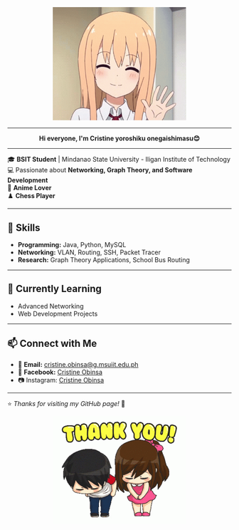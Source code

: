 
<p align="center">
  <img src="https://github.com/crissa-ya/Cristine-Obinsa/blob/main/hello.gif" alt="Cristine" width="300">
</p>


---
<p align="center">
  <b>  Hi everyone, I'm Cristine yoroshiku onegaishimasu😊</b>  
</p>

---

🎓 **BSIT Student** | Mindanao State University - Iligan Institute of Technology  
💻 Passionate about **Networking, Graph Theory, and Software Development**  
🌸 **Anime Lover**  
♟️ **Chess Player**
  

---

## 🔧 Skills  
- **Programming:** Java, Python, MySQL  
- **Networking:** VLAN, Routing, SSH, Packet Tracer  
- **Research:** Graph Theory Applications, School Bus Routing  

---

## 🌱 Currently Learning  
- Advanced Networking  
- Web Development Projects

---

## 📫 Connect with Me  
- 📧 **Email:** cristine.obinsa@g.msuiit.edu.ph
- 📘 **Facebook:** [Cristine Obinsa](https://www.facebook.com/crissaobinsa)
- 📷 Instagram: [Cristine Obinsa](https://www.instagram.com/crstneobnsa/)

---

⭐ *Thanks for visiting my GitHub page!* 🌸  

<p align="center">
  <img src="https://github.com/crissa-ya/Cristine-Obinsa/blob/main/thank%20you.gif" alt="Cristine" width="300">
</p>


